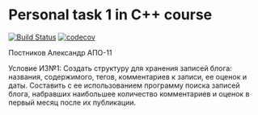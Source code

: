 # Personal task 1 in C++ course

[![Build Status](https://travis-ci.org/poofik33/cpp_personal_task1.svg?branch=for_check)](https://travis-ci.org/poofik33/cpp_personal_task1)
[![codecov](https://codecov.io/gh/poofik33/cpp_personal_task1/branch/for_check/graph/badge.svg)](https://codecov.io/gh/poofik33/cpp_personal_task1)

 Постников Александр АПО-11
 
 Условие ИЗ№1:
 Создать структуру для хранения записей блога: названия, содержимого, тегов, комментариев к записи, ее оценок и даты.
 Составить с ее использованием программу поиска записей блога, набравших наибольшее количество комментариев и оценок
 в первый месяц после их публикации.
